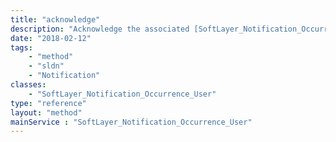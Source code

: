 ```yaml
---
title: "acknowledge"
description: "Acknowledge the associated [SoftLayer_Notification_Occurrence_Event](reference/datatypes/SoftLayer_Notification_Occurrence_Event) for this impacted user. "
date: "2018-02-12"
tags:
    - "method"
    - "sldn"
    - "Notification"
classes:
    - "SoftLayer_Notification_Occurrence_User"
type: "reference"
layout: "method"
mainService : "SoftLayer_Notification_Occurrence_User"
---
```

